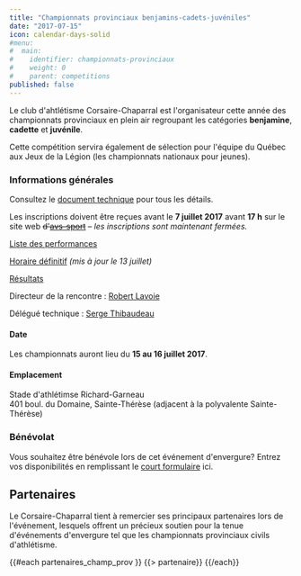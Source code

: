 ```yaml
---
title: "Championnats provinciaux benjamins-cadets-juvéniles"
date: "2017-07-15"
icon: calendar-days-solid
#menu:
#  main:
#    identifier: championnats-provinciaux
#    weight: 0
#    parent: competitions
published: false
---
```


Le club d'ahtlétisme Corsaire-Chaparral est l'organisateur cette année des championnats provinciaux en plein air regroupant les catégories **benjamine**, **cadette** et **juvénile**.

Cette compétition servira également de sélection pour l'équipe du Québec aux Jeux de la Légion (les championnats nationaux pour jeunes).

### Informations générales

Consultez le [document technique](/medias/competitions/2017/document-technique-champ-prov-pleinair-benj-juv-2017.pdf) pour tous les détails.

Les inscriptions doivent être reçues avant le **7 juillet 2017** avant **17 h** sur le site web ~~d'[avs-sport](https://avs-sport.com/main.php)~~ – _les inscriptions sont maintenant fermées._

[Liste des performances](/medias/competitions/2017/lisperfchampprovbenjcadjuv2017.pdf)

[Horaire définitif](/medias/competitions/2017/champ-prov-ben-cad-juv-horaire-final-13-juillet-2017.pdf) _(mis à jour le 13 juillet)_

[Résultats](/resultats/2017/championnats-prov-ben-cad-juv/)

Directeur de la rencontre : [Robert Lavoie](mailto:robertlecoach@gmail.com)

Délégué technique : [Serge Thibaudeau](mailto:sthibaudeau@athletisme.qc.ca)

#### Date

Les championnats auront lieu du <strong>15 au 16 juillet 2017</strong>.

#### Emplacement

Stade d'athlétimse Richard-Garneau  
401 boul. du Domaine, Sainte-Thérèse (adjacent à la polyvalente Sainte-Thérèse)

### Bénévolat

Vous souhaitez être bénévole lors de cet événement d'envergure? Entrez vos disponibilités en remplissant le [court formulaire](https://www.surveymonkey.com/r/HNSGW2W) ici.

## Partenaires

Le Corsaire-Chaparral tient à remercier ses principaux partenaires lors de l'événement, lesquels offrent un précieux soutien pour la tenue d'événements d'envergure tel que les championnats provinciaux civils d'athlétisme.

{{#each partenaires_champ_prov }}
{{> partenaire}}
{{/each}}
